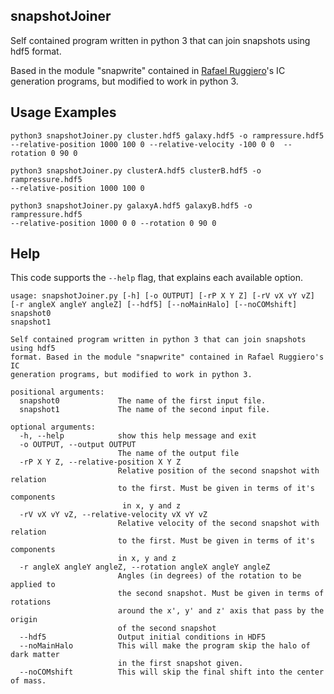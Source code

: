 ## snapshotJoiner
Self contained program written in python 3 that can join snapshots using hdf5 format.

Based in the module "snapwrite" contained in [Rafael Ruggiero](https://ruggiero.github.io/)'s IC generation programs, but modified to work in python 3.


## Usage Examples

```
python3 snapshotJoiner.py cluster.hdf5 galaxy.hdf5 -o rampressure.hdf5
--relative-position 1000 100 0 --relative-velocity -100 0 0  --rotation 0 90 0
```

```
python3 snapshotJoiner.py clusterA.hdf5 clusterB.hdf5 -o rampressure.hdf5
--relative-position 1000 100 0
```

```
python3 snapshotJoiner.py galaxyA.hdf5 galaxyB.hdf5 -o rampressure.hdf5
--relative-position 1000 0 0 --rotation 0 90 0
```


## Help
This code supports the `--help` flag, that explains each available option.

```
usage: snapshotJoiner.py [-h] [-o OUTPUT] [-rP X Y Z] [-rV vX vY vZ]
[-r angleX angleY angleZ] [--hdf5] [--noMainHalo] [--noCOMshift] snapshot0
snapshot1

Self contained program written in python 3 that can join snapshots using hdf5
format. Based in the module "snapwrite" contained in Rafael Ruggiero's IC
generation programs, but modified to work in python 3.

positional arguments:
  snapshot0             The name of the first input file.
  snapshot1             The name of the second input file.

optional arguments:
  -h, --help            show this help message and exit
  -o OUTPUT, --output OUTPUT
                        The name of the output file
  -rP X Y Z, --relative-position X Y Z
                        Relative position of the second snapshot with relation
                        to the first. Must be given in terms of it's components
                         in x, y and z
  -rV vX vY vZ, --relative-velocity vX vY vZ
                        Relative velocity of the second snapshot with relation
                        to the first. Must be given in terms of it's components
                        in x, y and z
  -r angleX angleY angleZ, --rotation angleX angleY angleZ
                        Angles (in degrees) of the rotation to be applied to
                        the second snapshot. Must be given in terms of rotations
                        around the x', y' and z' axis that pass by the origin
                        of the second snapshot
  --hdf5                Output initial conditions in HDF5
  --noMainHalo          This will make the program skip the halo of dark matter
                        in the first snapshot given.
  --noCOMshift          This will skip the final shift into the center of mass.

```